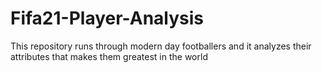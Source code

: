 # Fifa21-Player-Analysis
This repository runs through modern day footballers and it analyzes their attributes that makes them greatest in the world
